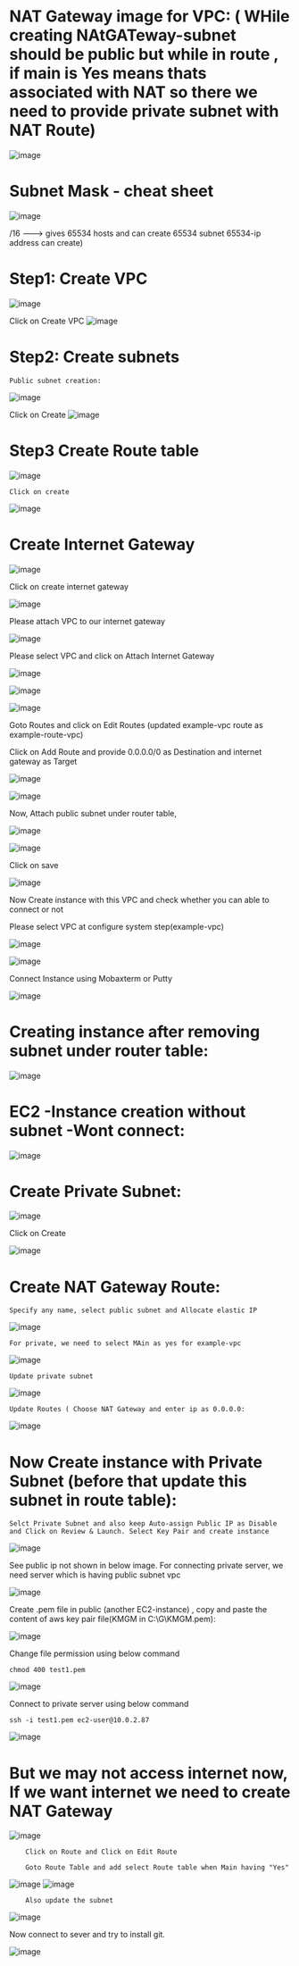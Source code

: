 
# NAT Gateway image for VPC:  ( WHile creating NAtGATeway-subnet should be public but while in route , if main is Yes means thats associated with NAT so there we need to provide private subnet with NAT Route)
![image](https://user-images.githubusercontent.com/54719289/108605334-8caa4a80-73d9-11eb-8f25-0cb90c21af14.png)

# Subnet Mask - cheat sheet

![image](https://user-images.githubusercontent.com/54719289/108605535-98e2d780-73da-11eb-80da-89eb30d5afe6.png)

/16 ---> gives 65534 hosts and can create 65534 subnet 65534-ip address can create) 


# Step1: Create VPC

![image](https://user-images.githubusercontent.com/54719289/108605784-62a65780-73dc-11eb-853b-b5043e273c82.png)

Click on Create VPC
![image](https://user-images.githubusercontent.com/54719289/108605812-908b9c00-73dc-11eb-949c-8d6f8f5a378e.png)

# Step2: Create subnets

    Public subnet creation:

![image](https://user-images.githubusercontent.com/54719289/108606042-b8c7ca80-73dd-11eb-8801-15b6dcbe7a99.png)

Click on Create
![image](https://user-images.githubusercontent.com/54719289/108606056-d432d580-73dd-11eb-95e0-275ea3212e3f.png)

# Step3 Create Route table

![image](https://user-images.githubusercontent.com/54719289/108606149-63d88400-73de-11eb-9831-243b2f3f0b07.png)

    Click on create

![image](https://user-images.githubusercontent.com/54719289/108606175-8a96ba80-73de-11eb-9bcc-afbdd29cf42a.png)



# Create Internet Gateway

![image](https://user-images.githubusercontent.com/54719289/108606219-d21d4680-73de-11eb-9f26-69b5e974299a.png)

Click on create internet gateway

![image](https://user-images.githubusercontent.com/54719289/108606253-0f81d400-73df-11eb-85e4-3cb20bb26f32.png)

Please attach VPC to our internet gateway

![image](https://user-images.githubusercontent.com/54719289/108606310-769f8880-73df-11eb-9744-5d3838858881.png)

Please select VPC and click on Attach Internet Gateway 

![image](https://user-images.githubusercontent.com/54719289/108606324-8cad4900-73df-11eb-8d6c-44eb1770f83a.png)

![image](https://user-images.githubusercontent.com/54719289/108606394-df870080-73df-11eb-99ce-454dd3992cf0.png)

![image](https://user-images.githubusercontent.com/54719289/108606636-1b6e9580-73e1-11eb-84c8-910366015f99.png)


Goto Routes and click on Edit Routes (updated example-vpc route as example-route-vpc)

Click on Add Route and provide 0.0.0.0/0 as Destination and internet gateway as Target


![image](https://user-images.githubusercontent.com/54719289/108606478-47d5e200-73e0-11eb-9f61-ff7256a96828.png)

![image](https://user-images.githubusercontent.com/54719289/108606525-88cdf680-73e0-11eb-9f2d-6e967925d3f2.png)

Now, Attach public subnet under router table,

![image](https://user-images.githubusercontent.com/54719289/108606567-c894de00-73e0-11eb-9f89-7e961624e4db.png)

![image](https://user-images.githubusercontent.com/54719289/108606599-efebab00-73e0-11eb-8273-dfb28cafcf7d.png)

Click on save

![image](https://user-images.githubusercontent.com/54719289/108606652-2f19fc00-73e1-11eb-9aff-19a0767dec9f.png)



Now Create instance with this VPC and check whether you can able to connect or not

Please select VPC at configure system step(example-vpc)

![image](https://user-images.githubusercontent.com/54719289/108606838-997f6c00-73e2-11eb-9032-0ab119a0ab9b.png)

![image](https://user-images.githubusercontent.com/54719289/108606805-5f15cf00-73e2-11eb-8915-e39fd6102491.png)


Connect Instance using Mobaxterm or Putty

![image](https://user-images.githubusercontent.com/54719289/108606955-71dcd380-73e3-11eb-8978-166e8a5379ad.png)


# Creating instance after removing subnet under router table:
![image](https://user-images.githubusercontent.com/54719289/108607100-47d7e100-73e4-11eb-8d03-604e7c807a54.png)

# EC2 -Instance creation without subnet -Wont connect:

![image](https://user-images.githubusercontent.com/54719289/108607147-a43b0080-73e4-11eb-8b32-1e684bd3f695.png)




# Create Private Subnet:

![image](https://user-images.githubusercontent.com/54719289/108607562-1f9db180-73e7-11eb-9357-14c9fb73f06e.png)


Click on Create

![image](https://user-images.githubusercontent.com/54719289/108607577-347a4500-73e7-11eb-9dd1-ed5647fcee66.png)

# Create NAT Gateway Route:
    Specify any name, select public subnet and Allocate elastic IP
    
![image](https://user-images.githubusercontent.com/54719289/108609935-7b703680-73f7-11eb-8e82-4b02048d999d.png)

    For private, we need to select MAin as yes for example-vpc 
    
 ![image](https://user-images.githubusercontent.com/54719289/108608049-414c6800-73ea-11eb-9ba9-368e0cf9114a.png)
 
    Update private subnet

![image](https://user-images.githubusercontent.com/54719289/108609935-7b703680-73f7-11eb-8e82-4b02048d999d.png)

    Update Routes ( Choose NAT Gateway and enter ip as 0.0.0.0:
 
 ![image](https://user-images.githubusercontent.com/54719289/108608178-65f50f80-73eb-11eb-84f1-db074472abe1.png)
   
  

# Now Create instance with Private Subnet (before that update this subnet in route table):

    Selct Private Subnet and also keep Auto-assign Public IP as Disable and Click on Review & Launch. Select Key Pair and create instance

![image](https://user-images.githubusercontent.com/54719289/108607695-df8afe80-73e7-11eb-95f9-f7b3543abec4.png)

See public ip not shown in below image. For connecting private server, we need server which is having public subnet vpc

![image](https://user-images.githubusercontent.com/54719289/108607710-09442580-73e8-11eb-83ac-86c009bb73e8.png)


 Create .pem file in public (another EC2-instance)  , copy and paste the content of aws key pair file(KMGM in C:\G\KMGM.pem):
 
 ![image](https://user-images.githubusercontent.com/54719289/108608512-58408980-73ed-11eb-95fd-b19f70e219a4.png)

  
  Change file permission using below command

    chmod 400 test1.pem

 ![image](https://user-images.githubusercontent.com/54719289/108608564-bcfbe400-73ed-11eb-9c2d-f6d3ed1c04d1.png)

Connect to private server using below command
    
    ssh -i test1.pem ec2-user@10.0.2.87
   
 ![image](https://user-images.githubusercontent.com/54719289/108609140-fc2c3400-73f1-11eb-9080-354d14fe99aa.png)

    
# But we may not access internet now, If we want internet we need to create NAT Gateway

![image](https://user-images.githubusercontent.com/54719289/108609542-8ecdd280-73f4-11eb-887e-3862059c4f88.png)


        Click on Route and Click on Edit Route

        Goto Route Table and add select Route table when Main having "Yes"

![image](https://user-images.githubusercontent.com/54719289/108609588-e2d8b700-73f4-11eb-8e1d-371e671f3e9a.png)
![image](https://user-images.githubusercontent.com/54719289/108609605-00a61c00-73f5-11eb-8cfd-9a35a1175284.png)

        Also update the subnet
        
![image](https://user-images.githubusercontent.com/54719289/108609659-61355900-73f5-11eb-8ad4-f132651aaba3.png)



Now connect to sever and try to install git.

![image](https://user-images.githubusercontent.com/54719289/108610184-a0fe3f80-73f9-11eb-8cdf-f14bd8885ad5.png)

